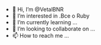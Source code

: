 - 👋 Hi, I’m @VetalBNR
- 👀 I’m interested in .Все  о Ruby 
- 🌱 I’m currently learning ...
- 💞️ I’m looking to collaborate on ...
- 📫 How to reach me ...

<!---
VetalBNR/VetalBNR is a ✨ special ✨ repository because its `README.md` (this file) appears on your GitHub profile.
You can click the Preview link to take a look at your changes.
--->

